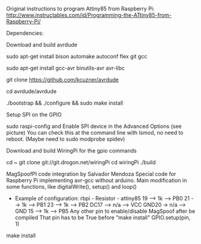 
Original instructions to program Attiny85 from Raspberry Pi: 
http://www.instructables.com/id/Programming-the-ATtiny85-from-Raspberry-Pi/

Dependencies:

Download and build avrdude

sudo apt-get install bison automake autoconf flex git gcc

sudo apt-get install gcc-avr binutils-avr avr-libc

git clone https://github.com/kcuzner/avrdude 

cd avrdude/avrdude

./bootstrap && ./configure && sudo make install


Setup SPI on the GPIO

sudo raspi-config
and Enable SPI device in the Advanced Options (see picture)
You can check this at the command line with lsmod, no need to reboot. (Maybe need to sudo modprobe spidev)

Download and build WiringPi for the gpio commands

cd ~
git clone git://git.drogon.net/wiringPi
cd wiringPi
./build


MagSpoofPI code integration by Salvador Mendoza
Special code for Raspberry Pi implementing avr-gcc without arduino.
Main modification in some functions, like digitalWrite(), setup() and loop()

 * Example of configuration:
 rbpi - Resistor - attiny85
 19  -->  1k  -->  PB0
 21  -->  1k  -->  PB1
 23  -->  1k  -->  PB2
DC17 --> n/a  -->  VCC
GND20 -> n/a  -->  GND
 15  -->  1k  -->  PB5
Any other pin to enable/disable MagSpoof after be compiled
That pin has to be True before "make install" GPIO.setup(pin, 1)

make install
